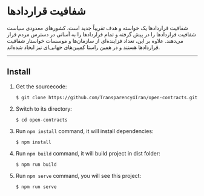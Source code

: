 # شفافیت قراردادها

شفافیت قراردادها یک خواسته و هدف تقریباً جدید است. کشورهای معدودی سیاست شفافیت قراردادها را در پیش گرفته و تمام قراردادها را به آسانی در دسترس مردم قرار می‌دهند. علاوه بر این، تعداد فزاینده‌ای از سازمان‌ها و موسسات خواستار شفافیت قراردادها هستند و در همین راستا کمپین‌های جهانی‌ای نیز ایجاد شده‌اند.

---

## Install

1. Get the sourcecode:
    ```
    $ git clone https://github.com/Transparency4Iran/open-contracts.git
    ```

2. Switch to its directory:
    ```
    $ cd open-contracts
    ```

3. Run `npm install` command, it will install dependencies:
    ```
    $ npm install
    ```

4. Run `npm build` command, it will build project in dist folder:
    ```
    $ npm run build
    ```

5. Run `npm serve` command, you will see this project:
    ```
    $ npm run serve
    ```
